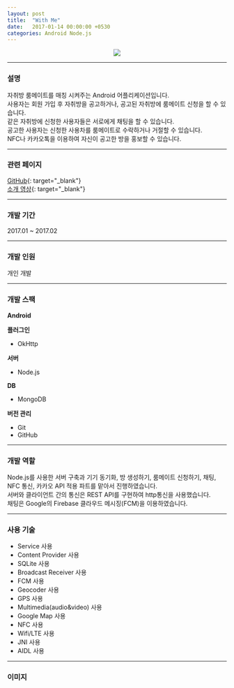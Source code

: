 ```yaml
---
layout: post
title:  "With Me"
date:   2017-01-14 00:00:00 +0530
categories: Android Node.js
---
```

  

<center><a href="https://ironkim.github.io/assets/image/project/withme/logo.png" target="_blank"><img class="post-img" src="https://ironkim.github.io/assets/image/project/withme/logo.png"></a></center>
  

---
### 설명
자취방 룸메이트를 매칭 시켜주는 Android 어플리케이션입니다.  
사용자는 회원 가입 후 자취방을 공고하거나, 공고된 자취방에 룸메이트 신청을 할 수 있습니다.  
같은 자취방에 신청한 사용자들은 서로에게 채팅을 할 수 있습니다.  
공고한 사용자는 신청한 사용차를 룸메이트로 수락하거나 거절할 수 있습니다.  
NFC나 카카오톡을 이용하여 자신이 공고한 방을 홍보할 수 있습니다.

---
### 관련 페이지
[GitHub][url-github]{: target="_blank"}  
[소개 영상][url-play]{: target="_blank"}  

---
### 개발 기간
2017.01 ~ 2017.02

---
### 개발 인원
개인 개발

---
### 개발 스팩
**Android**  

**플러그인**  
* OkHttp

**서버**
* Node.js  

**DB**
* MongoDB

**버전 관리**  
* Git
* GitHub

---
### 개발 역할
Node.js를 사용한 서버 구축과 기기 동기화, 방 생성하기, 룸메이트 신청하기, 채팅, NFC 통신, 카카오 API 적용 파트를 맡아서 진행하였습니다.  
서버와 클라이언트 간의 통신은 REST API를 구현하여 http통신을 사용했습니다.  
채팅은 Google의 Firebase 클라우드 메시징(FCM)을 이용하였습니다.

---
### 사용 기술
* Service 사용
* Content Provider 사용
* SQLite 사용
* Broadcast Receiver 사용
* FCM 사용
* Geocoder 사용
* GPS 사용
* Multimedia(audio&video) 사용
* Google Map 사용
* NFC 사용
* Wifi/LTE 사용
* JNI 사용
* AIDL 사용

---
### 이미지


[url-github]: https://github.com/IronKim/WithMe
[url-play]: https://www.youtube.com/watch?v=MK1WQb5gSS8

